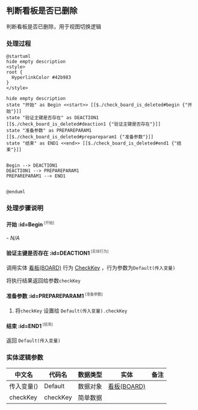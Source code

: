 ## 判断看板是否已删除 <!-- {docsify-ignore-all} -->

   判断看板是否已删除，用于视图切换逻辑

### 处理过程

```plantuml
@startuml
hide empty description
<style>
root {
  HyperlinkColor #42b983
}
</style>

hide empty description
state "开始" as Begin <<start>> [[$./check_board_is_deleted#begin {"开始"}]]
state "验证主键是否存在" as DEACTION1  [[$./check_board_is_deleted#deaction1 {"验证主键是否存在"}]]
state "准备参数" as PREPAREPARAM1  [[$./check_board_is_deleted#prepareparam1 {"准备参数"}]]
state "结束" as END1 <<end>> [[$./check_board_is_deleted#end1 {"结束"}]]


Begin --> DEACTION1
DEACTION1 --> PREPAREPARAM1
PREPAREPARAM1 --> END1


@enduml
```


### 处理步骤说明

#### 开始 :id=Begin<sup class="footnote-symbol"> <font color=gray size=1>[开始]</font></sup>



*- N/A*
#### 验证主键是否存在 :id=DEACTION1<sup class="footnote-symbol"> <font color=gray size=1>[实体行为]</font></sup>



调用实体 [看板(BOARD)](module/ProjMgmt/board.md) 行为 [CheckKey](module/ProjMgmt/board#行为) ，行为参数为`Default(传入变量)`

将执行结果返回给参数`checkKey`

#### 准备参数 :id=PREPAREPARAM1<sup class="footnote-symbol"> <font color=gray size=1>[准备参数]</font></sup>



1. 将`checkKey` 设置给  `Default(传入变量).checkKey`

#### 结束 :id=END1<sup class="footnote-symbol"> <font color=gray size=1>[结束]</font></sup>



返回 `Default(传入变量)`



### 实体逻辑参数

|    中文名   |    代码名    |  数据类型    |  实体   |备注 |
| --------| --------| -------- | -------- | --------   |
|传入变量(<i class="fa fa-check"/></i>)|Default|数据对象|[看板(BOARD)](module/ProjMgmt/board.md)||
|checkKey|checkKey|简单数据|||
